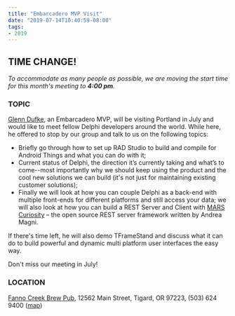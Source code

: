 ```yaml
---
title: "Embarcadero MVP Visit"
date: "2019-07-14T10:40:59-08:00"
tags:
- 2019
---
```


<h2>TIME CHANGE!</h2>

<em>To accommodate as many people as possible, we are moving the start time for this month's meeting to <strong>4:00 pm</strong>.</em>

<h3>TOPIC</h3>
<a href="https://www.linkedin.com/in/glenn-dufke-b3538a39/">Glenn Dufke</a>, an Embarcadero MVP, will be visiting Portland in July and would like to meet fellow Delphi developers around the world. While here, he offered to stop by our group and talk to us on the following topics:

<ul>
<li>Briefly go through how to set up RAD Studio to build and compile for Android Things and what you can do with it;</li>
<li>Current status of Delphi, the direction it’s currently taking and what’s to come--most importantly why we should keep using the product and the cool new solutions we can build (it's not just for maintaining existing customer solutions);</li>
<li>Finally we will look at how you can couple Delphi as a back-end with multiple front-ends for different platforms and still access your data; we will also look at how you can build a REST Server and Client with <a href="https://github.com/andrea-magni/MARS">MARS Curiosity</a> – the open source REST server framework written by Andrea Magni.</li>
</ul>

<p>
If there's time left, he will also demo TFrameStand and discuss what it can do to build powerful and dynamic multi platform user interfaces the easy way.
</p>

<p>
Don't miss our meeting in July!
</p>


<h3>LOCATION</h3>

<a href="http://www.maxsfannocreek.com/Portland_Area_Meeting_Rooms/">Fanno Creek Brew Pub</a>, 12562 Main Street, Tigard, OR 97223, (503) 624 9400 (<a href="http://maps.google.com/maps?q=12562+SW+Main+St,+Tigard,+Oregon+97223&hl=en&ll=45.429457,-122.775028&spn=0.005383,0.011362&sll=37.0625,-95.677068&sspn=59.856937,102.128906&om=1&hnear=12562+SW+Main+St,+Tigard,+Oregon+97223&t=h&z=17&vpsrc=6">map</a>)
